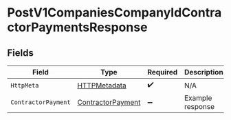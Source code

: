 # PostV1CompaniesCompanyIdContractorPaymentsResponse


## Fields

| Field                                                             | Type                                                              | Required                                                          | Description                                                       |
| ----------------------------------------------------------------- | ----------------------------------------------------------------- | ----------------------------------------------------------------- | ----------------------------------------------------------------- |
| `HttpMeta`                                                        | [HTTPMetadata](../../Models/Components/HTTPMetadata.md)           | :heavy_check_mark:                                                | N/A                                                               |
| `ContractorPayment`                                               | [ContractorPayment](../../Models/Components/ContractorPayment.md) | :heavy_minus_sign:                                                | Example response                                                  |